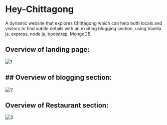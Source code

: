 # Hey-Chittagong

A dynamic website that explores Chittagong which can help both locals and visitors to find subtle details with an exciting blogging section, using Vanilla js, express, node js, bootstrap, MongoDB.

## Overview of landing page:
![1](https://user-images.githubusercontent.com/57654473/185439049-983c2262-f96e-4057-89c0-5a5afd1712fc.png) 

## ## Overview of blogging section:
![2](https://user-images.githubusercontent.com/57654473/185439405-0bfdcd7c-cd2e-42a4-9d93-083b9d4e566d.png)

## Overview of Restaurant section:
![3](https://user-images.githubusercontent.com/57654473/185439517-c169dff5-e594-40cc-ae30-37f7b7142dbf.png)
